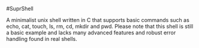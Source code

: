 #S u p r S h e l l 

 A minimalist unix shell written in C that supports basic commands such as echo, cat, touch, ls, rm, cd, mkdir and pwd.
Please note that this shell is still a basic example and lacks many advanced features and robust error handling found in real shells.
 
